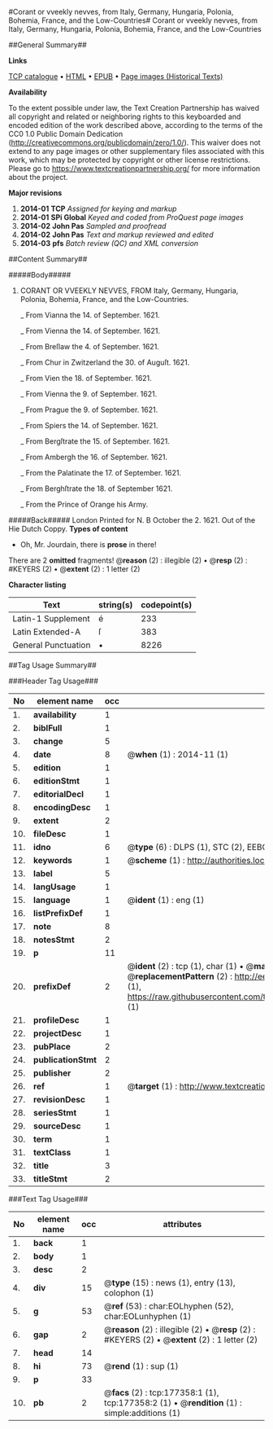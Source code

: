 #Corant or vveekly nevves, from Italy, Germany, Hungaria, Polonia, Bohemia, France, and the Low-Countries#
Corant or vveekly nevves, from Italy, Germany, Hungaria, Polonia, Bohemia, France, and the Low-Countries

##General Summary##

**Links**

[TCP catalogue](http://www.ota.ox.ac.uk/tcp/)  • 
[HTML](http://tei.it.ox.ac.uk/tcp/Texts-HTML/free/B14/B14973.html)  • 
[EPUB](http://tei.it.ox.ac.uk/tcp/Texts-EPUB/free/B14/B14973.epub) • 
[Page images (Historical Texts)](https://historicaltexts.jisc.ac.uk/eebo-99854756e)

**Availability**

To the extent possible under law, the Text Creation Partnership has waived all copyright and related or neighboring rights to this keyboarded and encoded edition of the work described above, according to the terms of the CC0 1.0 Public Domain Dedication (http://creativecommons.org/publicdomain/zero/1.0/). This waiver does not extend to any page images or other supplementary files associated with this work, which may be protected by copyright or other license restrictions. Please go to https://www.textcreationpartnership.org/ for more information about the project.

**Major revisions**

1. __2014-01__ __TCP__ *Assigned for keying and markup*
1. __2014-01__ __SPi Global__ *Keyed and coded from ProQuest page images*
1. __2014-02__ __John Pas__ *Sampled and proofread*
1. __2014-02__ __John Pas__ *Text and markup reviewed and edited*
1. __2014-03__ __pfs__ *Batch review (QC) and XML conversion*

##Content Summary##

#####Body#####

1. CORANT OR VVEEKLY NEVVES, FROM Italy, Germany, Hungaria, Polonia, Bohemia, France, and the Low-Countries.

    _ From Vianna the 14. of September. 1621.

    _ From Vienna the 14. of September. 1621.

    _ From Breſlaw the 4. of September. 1621.

    _ From Chur in Zwitzerland the 30. of Auguſt. 1621.

    _ From Vien the 18. of September. 1621.

    _ From Vienna the 9. of September. 1621.

    _ From Prague the 9. of September. 1621.

    _ From Spiers the 14. of September. 1621.

    _ From Bergſtrate the 15. of September. 1621.

    _ From Ambergh the 16. of September. 1621.

    _ From the Palatinate the 17. of September. 1621.

    _ From Berghſtrate the 18. of September 1621.

    _ From the Prince of Orange his Army.

#####Back#####
London Printed for N. B October the 2. 1621. Out of the Hie Dutch Coppy.
**Types of content**

  * Oh, Mr. Jourdain, there is **prose** in there!

There are 2 **omitted** fragments! 
 @__reason__ (2) : illegible (2)  •  @__resp__ (2) : #KEYERS (2)  •  @__extent__ (2) : 1 letter (2)

**Character listing**


|Text|string(s)|codepoint(s)|
|---|---|---|
|Latin-1 Supplement|é|233|
|Latin Extended-A|ſ|383|
|General Punctuation|•|8226|

##Tag Usage Summary##

###Header Tag Usage###

|No|element name|occ|attributes|
|---|---|---|---|
|1.|__availability__|1||
|2.|__biblFull__|1||
|3.|__change__|5||
|4.|__date__|8| @__when__ (1) : 2014-11 (1)|
|5.|__edition__|1||
|6.|__editionStmt__|1||
|7.|__editorialDecl__|1||
|8.|__encodingDesc__|1||
|9.|__extent__|2||
|10.|__fileDesc__|1||
|11.|__idno__|6| @__type__ (6) : DLPS (1), STC (2), EEBO-CITATION (1), PROQUEST (1), VID (1)|
|12.|__keywords__|1| @__scheme__ (1) : http://authorities.loc.gov/ (1)|
|13.|__label__|5||
|14.|__langUsage__|1||
|15.|__language__|1| @__ident__ (1) : eng (1)|
|16.|__listPrefixDef__|1||
|17.|__note__|8||
|18.|__notesStmt__|2||
|19.|__p__|11||
|20.|__prefixDef__|2| @__ident__ (2) : tcp (1), char (1)  •  @__matchPattern__ (2) : ([0-9\-]+):([0-9IVX]+) (1), (.+) (1)  •  @__replacementPattern__ (2) : http://eebo.chadwyck.com/downloadtiff?vid=$1&page=$2 (1), https://raw.githubusercontent.com/textcreationpartnership/Texts/master/tcpchars.xml#$1 (1)|
|21.|__profileDesc__|1||
|22.|__projectDesc__|1||
|23.|__pubPlace__|2||
|24.|__publicationStmt__|2||
|25.|__publisher__|2||
|26.|__ref__|1| @__target__ (1) : http://www.textcreationpartnership.org/docs/. (1)|
|27.|__revisionDesc__|1||
|28.|__seriesStmt__|1||
|29.|__sourceDesc__|1||
|30.|__term__|1||
|31.|__textClass__|1||
|32.|__title__|3||
|33.|__titleStmt__|2||


###Text Tag Usage###

|No|element name|occ|attributes|
|---|---|---|---|
|1.|__back__|1||
|2.|__body__|1||
|3.|__desc__|2||
|4.|__div__|15| @__type__ (15) : news (1), entry (13), colophon (1)|
|5.|__g__|53| @__ref__ (53) : char:EOLhyphen (52), char:EOLunhyphen (1)|
|6.|__gap__|2| @__reason__ (2) : illegible (2)  •  @__resp__ (2) : #KEYERS (2)  •  @__extent__ (2) : 1 letter (2)|
|7.|__head__|14||
|8.|__hi__|73| @__rend__ (1) : sup (1)|
|9.|__p__|33||
|10.|__pb__|2| @__facs__ (2) : tcp:177358:1 (1), tcp:177358:2 (1)  •  @__rendition__ (1) : simple:additions (1)|
